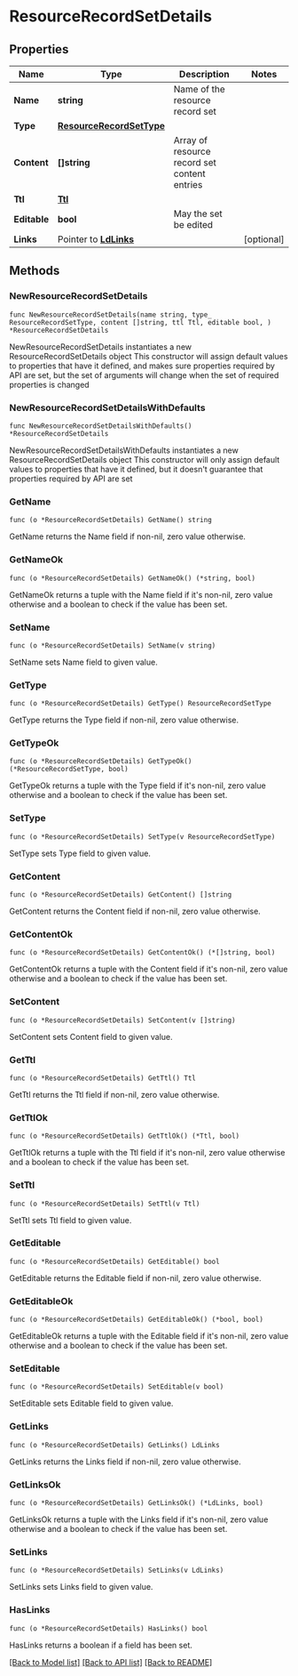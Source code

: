 # ResourceRecordSetDetails

## Properties

Name | Type | Description | Notes
------------ | ------------- | ------------- | -------------
**Name** | **string** | Name of the resource record set | 
**Type** | [**ResourceRecordSetType**](ResourceRecordSetType.md) |  | 
**Content** | **[]string** | Array of resource record set content entries | 
**Ttl** | [**Ttl**](Ttl.md) |  | 
**Editable** | **bool** | May the set be edited | 
**Links** | Pointer to [**LdLinks**](LdLinks.md) |  | [optional] 

## Methods

### NewResourceRecordSetDetails

`func NewResourceRecordSetDetails(name string, type_ ResourceRecordSetType, content []string, ttl Ttl, editable bool, ) *ResourceRecordSetDetails`

NewResourceRecordSetDetails instantiates a new ResourceRecordSetDetails object
This constructor will assign default values to properties that have it defined,
and makes sure properties required by API are set, but the set of arguments
will change when the set of required properties is changed

### NewResourceRecordSetDetailsWithDefaults

`func NewResourceRecordSetDetailsWithDefaults() *ResourceRecordSetDetails`

NewResourceRecordSetDetailsWithDefaults instantiates a new ResourceRecordSetDetails object
This constructor will only assign default values to properties that have it defined,
but it doesn't guarantee that properties required by API are set

### GetName

`func (o *ResourceRecordSetDetails) GetName() string`

GetName returns the Name field if non-nil, zero value otherwise.

### GetNameOk

`func (o *ResourceRecordSetDetails) GetNameOk() (*string, bool)`

GetNameOk returns a tuple with the Name field if it's non-nil, zero value otherwise
and a boolean to check if the value has been set.

### SetName

`func (o *ResourceRecordSetDetails) SetName(v string)`

SetName sets Name field to given value.


### GetType

`func (o *ResourceRecordSetDetails) GetType() ResourceRecordSetType`

GetType returns the Type field if non-nil, zero value otherwise.

### GetTypeOk

`func (o *ResourceRecordSetDetails) GetTypeOk() (*ResourceRecordSetType, bool)`

GetTypeOk returns a tuple with the Type field if it's non-nil, zero value otherwise
and a boolean to check if the value has been set.

### SetType

`func (o *ResourceRecordSetDetails) SetType(v ResourceRecordSetType)`

SetType sets Type field to given value.


### GetContent

`func (o *ResourceRecordSetDetails) GetContent() []string`

GetContent returns the Content field if non-nil, zero value otherwise.

### GetContentOk

`func (o *ResourceRecordSetDetails) GetContentOk() (*[]string, bool)`

GetContentOk returns a tuple with the Content field if it's non-nil, zero value otherwise
and a boolean to check if the value has been set.

### SetContent

`func (o *ResourceRecordSetDetails) SetContent(v []string)`

SetContent sets Content field to given value.


### GetTtl

`func (o *ResourceRecordSetDetails) GetTtl() Ttl`

GetTtl returns the Ttl field if non-nil, zero value otherwise.

### GetTtlOk

`func (o *ResourceRecordSetDetails) GetTtlOk() (*Ttl, bool)`

GetTtlOk returns a tuple with the Ttl field if it's non-nil, zero value otherwise
and a boolean to check if the value has been set.

### SetTtl

`func (o *ResourceRecordSetDetails) SetTtl(v Ttl)`

SetTtl sets Ttl field to given value.


### GetEditable

`func (o *ResourceRecordSetDetails) GetEditable() bool`

GetEditable returns the Editable field if non-nil, zero value otherwise.

### GetEditableOk

`func (o *ResourceRecordSetDetails) GetEditableOk() (*bool, bool)`

GetEditableOk returns a tuple with the Editable field if it's non-nil, zero value otherwise
and a boolean to check if the value has been set.

### SetEditable

`func (o *ResourceRecordSetDetails) SetEditable(v bool)`

SetEditable sets Editable field to given value.


### GetLinks

`func (o *ResourceRecordSetDetails) GetLinks() LdLinks`

GetLinks returns the Links field if non-nil, zero value otherwise.

### GetLinksOk

`func (o *ResourceRecordSetDetails) GetLinksOk() (*LdLinks, bool)`

GetLinksOk returns a tuple with the Links field if it's non-nil, zero value otherwise
and a boolean to check if the value has been set.

### SetLinks

`func (o *ResourceRecordSetDetails) SetLinks(v LdLinks)`

SetLinks sets Links field to given value.

### HasLinks

`func (o *ResourceRecordSetDetails) HasLinks() bool`

HasLinks returns a boolean if a field has been set.


[[Back to Model list]](../README.md#documentation-for-models) [[Back to API list]](../README.md#documentation-for-api-endpoints) [[Back to README]](../README.md)


